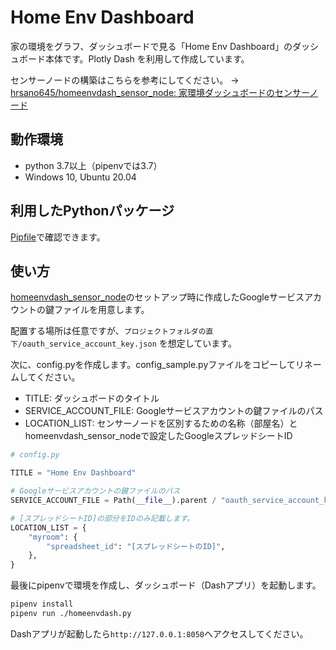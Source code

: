 # Home Env Dashboard

家の環境をグラフ、ダッシュボードで見る「Home Env Dashboard」のダッシュボード本体です。Plotly Dash を利用して作成しています。

センサーノードの構築はこちらを参考にしてください。 -> [hrsano645/homeenvdash_sensor_node: 家環境ダッシュボードのセンサーノード](https://github.com/hrsano645/homeenvdash_sensor_node)

## 動作環境

- python 3.7以上（pipenvでは3.7）
- Windows 10, Ubuntu 20.04

## 利用したPythonパッケージ

[Pipfile](./Pipfile)で確認できます。

## 使い方

[homeenvdash_sensor_node](https://github.com/hrsano645/homeenvdash_sensor_node)のセットアップ時に作成したGoogleサービスアカウントの鍵ファイルを用意します。

配置する場所は任意ですが、`プロジェクトフォルダの直下/oauth_service_account_key.json` を想定しています。

次に、config.pyを作成します。config_sample.pyファイルをコピーしてリネームしてください。

- TITLE: ダッシュボードのタイトル
- SERVICE_ACCOUNT_FILE: Googleサービスアカウントの鍵ファイルのパス
- LOCATION_LIST: センサーノードを区別するための名称（部屋名）とhomeenvdash_sensor_nodeで設定したGoogleスプレッドシートID

```python
# config.py

TITLE = "Home Env Dashboard"

# Googleサービスアカウントの鍵ファイルのパス
SERVICE_ACCOUNT_FILE = Path(__file__).parent / "oauth_service_account_key.json"

# [スプレッドシートID]の部分をIDのみ記載します。
LOCATION_LIST = {
    "myroom": {
        "spreadsheet_id": "[スプレッドシートのID]",
    },
}
```

最後にpipenvで環境を作成し、ダッシュボード（Dashアプリ）を起動します。

```bash
pipenv install
pipenv run ./homeenvdash.py
```

Dashアプリが起動したら`http://127.0.0.1:8050`へアクセスしてください。
